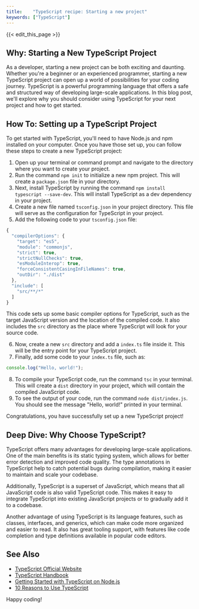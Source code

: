 ```yaml
---
title:    "TypeScript recipe: Starting a new project"
keywords: ["TypeScript"]
---
```


{{< edit_this_page >}}

## Why: Starting a New TypeScript Project

As a developer, starting a new project can be both exciting and daunting. Whether you're a beginner or an experienced programmer, starting a new TypeScript project can open up a world of possibilities for your coding journey. TypeScript is a powerful programming language that offers a safe and structured way of developing large-scale applications. In this blog post, we'll explore why you should consider using TypeScript for your next project and how to get started.

## How To: Setting up a TypeScript Project

To get started with TypeScript, you'll need to have Node.js and npm installed on your computer. Once you have those set up, you can follow these steps to create a new TypeScript project:

1. Open up your terminal or command prompt and navigate to the directory where you want to create your project.
2. Run the command `npm init` to initialize a new npm project. This will create a `package.json` file in your directory.
3. Next, install TypeScript by running the command `npm install typescript --save-dev`. This will install TypeScript as a dev dependency in your project.
4. Create a new file named `tsconfig.json` in your project directory. This file will serve as the configuration for TypeScript in your project.
5. Add the following code to your `tsconfig.json` file:

```TypeScript
{
  "compilerOptions": {
    "target": "es5",
    "module": "commonjs",
    "strict": true,
    "strictNullChecks": true,
    "esModuleInterop": true,
    "forceConsistentCasingInFileNames": true,
    "outDir": "./dist"
  },
  "include": [
    "src/**/*"
  ]
}
```

This code sets up some basic compiler options for TypeScript, such as the target JavaScript version and the location of the compiled code. It also includes the `src` directory as the place where TypeScript will look for your source code.

6. Now, create a new `src` directory and add a `index.ts` file inside it. This will be the entry point for your TypeScript project.
7. Finally, add some code to your `index.ts` file, such as:

```TypeScript
console.log("Hello, world!");
```

8. To compile your TypeScript code, run the command `tsc` in your terminal. This will create a `dist` directory in your project, which will contain the compiled JavaScript code.
9. To see the output of your code, run the command `node dist/index.js`. You should see the message "Hello, world!" printed in your terminal.

Congratulations, you have successfully set up a new TypeScript project!

## Deep Dive: Why Choose TypeScript?

TypeScript offers many advantages for developing large-scale applications. One of the main benefits is its static typing system, which allows for better error detection and improved code quality. The type annotations in TypeScript help to catch potential bugs during compilation, making it easier to maintain and scale your codebase.

Additionally, TypeScript is a superset of JavaScript, which means that all JavaScript code is also valid TypeScript code. This makes it easy to integrate TypeScript into existing JavaScript projects or to gradually add it to a codebase.

Another advantage of using TypeScript is its language features, such as classes, interfaces, and generics, which can make code more organized and easier to read. It also has great tooling support, with features like code completion and type definitions available in popular code editors.

## See Also

- [TypeScript Official Website](https://www.typescriptlang.org/)
- [TypeScript Handbook](https://www.typescriptlang.org/docs/handbook/intro.html)
- [Getting Started with TypeScript on Node.js](https://blog.logrocket.com/getting-started-with-typescript-on-node-js-a6faa72620e4/)
- [10 Reasons to Use TypeScript](https://dabit3.medium.com/10-reasons-to-use-typescript-292c2638afda)

Happy coding!